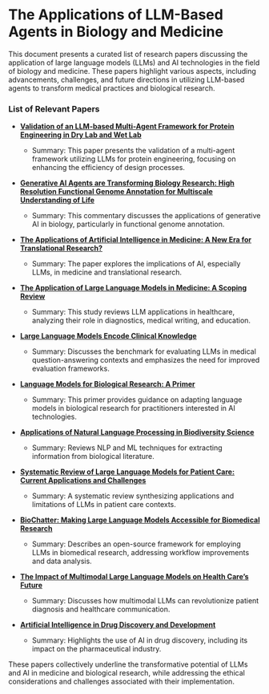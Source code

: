 # The Applications of LLM-Based Agents in Biology and Medicine

This document presents a curated list of research papers discussing the application of large language models (LLMs) and AI technologies in the field of biology and medicine. These papers highlight various aspects, including advancements, challenges, and future directions in utilizing LLM-based agents to transform medical practices and biological research.

### List of Relevant Papers

- **[Validation of an LLM-based Multi-Agent Framework for Protein Engineering in Dry Lab and Wet Lab](https://arxiv.org/abs/2411.06029v1)**
  - Summary: This paper presents the validation of a multi-agent framework utilizing LLMs for protein engineering, focusing on enhancing the efficiency of design processes.

- **[Generative AI Agents are Transforming Biology Research: High Resolution Functional Genome Annotation for Multiscale Understanding of Life](https://www.thelancet.com/journals/ebiom/article/PIIS2352-3964(24)00482-1/fulltext)**
  - Summary: This commentary discusses the applications of generative AI in biology, particularly in functional genome annotation.

- **[The Applications of Artificial Intelligence in Medicine: A New Era for Translational Research?](https://www.thelancet.com/pdfs/journals/ebiom/PIIS2352-3964(24)00482-1.pdf)**
  - Summary: The paper explores the implications of AI, especially LLMs, in medicine and translational research.

- **[The Application of Large Language Models in Medicine: A Scoping Review](https://doi.org/10.1016/j.isci.2024.109713)**
  - Summary: This study reviews LLM applications in healthcare, analyzing their role in diagnostics, medical writing, and education.

- **[Large Language Models Encode Clinical Knowledge](https://www.nature.com/articles/s41586-023-06291-2)**
  - Summary: Discusses the benchmark for evaluating LLMs in medical question-answering contexts and emphasizes the need for improved evaluation frameworks.

- **[Language Models for Biological Research: A Primer](https://pubmed.ncbi.nlm.nih.gov/39122951/)**
  - Summary: This primer provides guidance on adapting language models in biological research for practitioners interested in AI technologies.

- **[Applications of Natural Language Processing in Biodiversity Science](https://doi.org/10.1155/2012/391574)**
  - Summary: Reviews NLP and ML techniques for extracting information from biological literature.

- **[Systematic Review of Large Language Models for Patient Care: Current Applications and Challenges](https://www.medrxiv.org/content/10.1101/2024.03.04.24303733v1)**
  - Summary: A systematic review synthesizing applications and limitations of LLMs in patient care contexts.

- **[BioChatter: Making Large Language Models Accessible for Biomedical Research](https://www.embl.org/news/science-technology/biochatter-making-large-language-models-accessible-for-biomedical-research/)**
  - Summary: Describes an open-source framework for employing LLMs in biomedical research, addressing workflow improvements and data analysis.

- **[The Impact of Multimodal Large Language Models on Health Care’s Future](https://pmc.ncbi.nlm.nih.gov/articles/PMC10654899/)**
  - Summary: Discusses how multimodal LLMs can revolutionize patient diagnosis and healthcare communication.

- **[Artificial Intelligence in Drug Discovery and Development](https://pmc.ncbi.nlm.nih.gov/articles/PMC7577280/)**
  - Summary: Highlights the use of AI in drug discovery, including its impact on the pharmaceutical industry.

These papers collectively underline the transformative potential of LLMs and AI in medicine and biological research, while addressing the ethical considerations and challenges associated with their implementation.
